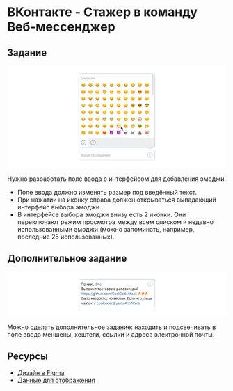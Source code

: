 # ВКонтакте - Стажер в команду Веб-мессенджер

## Задание
![Поле ввода с раскрытым интерфейсом выбора эмоджи](preview/emojipicker_expanded.png)

Нужно разработать поле ввода с интерфейсом для добавления эмоджи.

- Поле ввода должно изменять размер под введённый текст.
- При нажатии на иконку справа должен открываться выпадающий интерфейс выбора эмоджи.
- В интерфейсе выбора эмоджи внизу есть 2 иконки. Они переключают режим просмотра между всем списком и недавно использованными эмоджи (можно запоминать, например, последние 25 использованных).

## Дополнительное задание
![Поле ввода с подсвеченными элементами](preview/emojipicker_filled.png)

Можно сделать дополнительное задание: находить и подсвечивать в поле ввода меншены, хештеги, ссылки и адреса электронной почты.

## Ресурсы

- [Дизайн в Figma](https://www.figma.com/file/xtgf2VGB7dDTSuL8bSFceF/EmojiPicker)
- [Данные для отображения](https://github.com/slamach/test-assignments/blob/main/vk-frontend/docs/cfg/sections.json)
